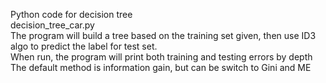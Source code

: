 Python code for decision tree  
decision_tree_car.py  
The program will build a tree based on the training set given, then use ID3 algo to predict the label for test set.  
When run, the program will print both training and testing errors by depth  
The default method is information gain, but can be switch to Gini and ME  
